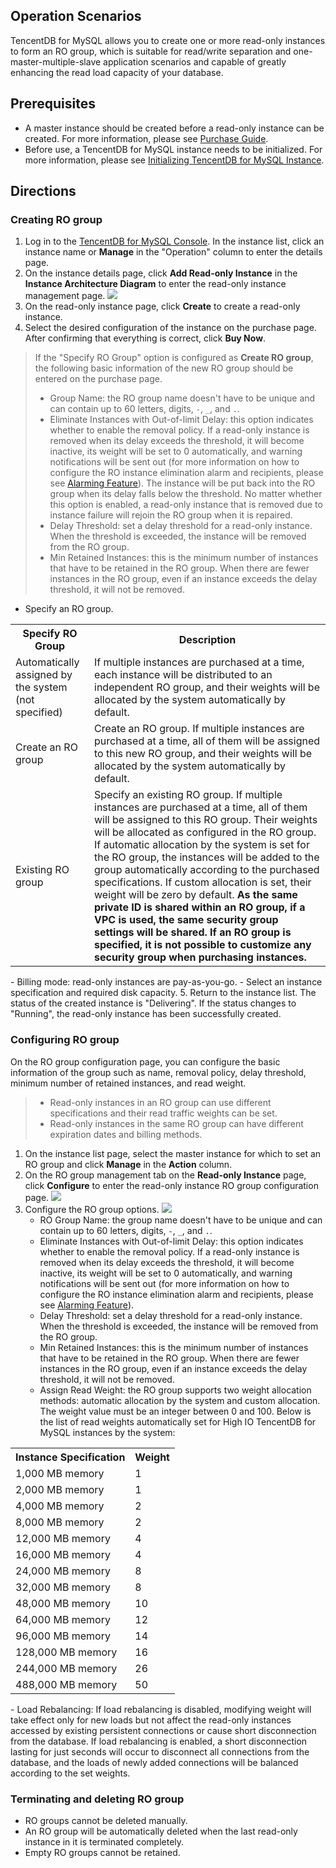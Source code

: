 ## Operation Scenarios
TencentDB for MySQL allows you to create one or more read-only instances to form an RO group, which is suitable for read/write separation and one-master-multiple-slave application scenarios and capable of greatly enhancing the read load capacity of your database.

## Prerequisites
- A master instance should be created before a read-only instance can be created. For more information, please see [Purchase Guide](https://intl.cloud.tencent.com/document/product/236/5160).
- Before use, a TencentDB for MySQL instance needs to be initialized. For more information, please see [Initializing TencentDB for MySQL Instance](/doc/product/236/3128).

## Directions

### Creating RO group
1. Log in to the [TencentDB for MySQL Console](https://console.cloud.tencent.com/cdb/). In the instance list, click an instance name or **Manage** in the "Operation" column to enter the details page.
2. On the instance details page, click **Add Read-only Instance** in the **Instance Architecture Diagram** to enter the read-only instance management page.
![](https://main.qcloudimg.com/raw/83e817ae1b9205d6cdf061684f7d3c12.png)
3. On the read-only instance page, click **Create** to create a read-only instance.
4. Select the desired configuration of the instance on the purchase page. After confirming that everything is correct, click **Buy Now**.
>If the "Specify RO Group" option is configured as **Create RO group**, the following basic information of the new RO group should be entered on the purchase page.
>- Group Name: the RO group name doesn't have to be unique and can contain up to 60 letters, digits, `-`, `_`, and `.`.
>- Eliminate Instances with Out-of-limit Delay: this option indicates whether to enable the removal policy. If a read-only instance is removed when its delay exceeds the threshold, it will become inactive, its weight will be set to 0 automatically, and warning notifications will be sent out (for more information on how to configure the RO instance elimination alarm and recipients, please see [Alarming Feature](https://intl.cloud.tencent.com/document/product/236/8457)). The instance will be put back into the RO group when its delay falls below the threshold. No matter whether this option is enabled, a read-only instance that is removed due to instance failure will rejoin the RO group when it is repaired.
>- Delay Threshold: set a delay threshold for a read-only instance. When the threshold is exceeded, the instance will be removed from the RO group.
>- Min Retained Instances: this is the minimum number of instances that have to be retained in the RO group. When there are fewer instances in the RO group, even if an instance exceeds the delay threshold, it will not be removed.

>
 - Specify an RO group.
 <table>
  <tr>
    <th width="25%">Specify RO Group</th>
    <th width="75%">Description</th>
  </tr>
  <tr>
    <td>Automatically assigned by the system (not specified)</td>
    <td>If multiple instances are purchased at a time, each instance will be distributed to an independent RO group, and their weights will be allocated by the system automatically by default.</td>
  </tr>
  <tr>
    <td>Create an RO group</td>
    <td>Create an RO group. If multiple instances are purchased at a time, all of them will be assigned to this new RO group, and their weights will be allocated by the system automatically by default.</td>
  </tr>
  <tr>
    <td>Existing RO group</td>
    <td>Specify an existing RO group. If multiple instances are purchased at a time, all of them will be assigned to this RO group. Their weights will be allocated as configured in the RO group. If automatic allocation by the system is set for the RO group, the instances will be added to the group automatically according to the purchased specifications. If custom allocation is set, their weight will be zero by default. <b>As the same private ID is shared within an RO group, if a VPC is used, the same security group settings will be shared. If an RO group is specified, it is not possible to customize any security group when purchasing instances.</b></td>
  </tr>
</table>
 - Billing mode: read-only instances are pay-as-you-go.
 - Select an instance specification and required disk capacity.
5. Return to the instance list. The status of the created instance is "Delivering". If the status changes to "Running", the read-only instance has been successfully created.


### Configuring RO group
On the RO group configuration page, you can configure the basic information of the group such as name, removal policy, delay threshold, minimum number of retained instances, and read weight.
>
>- Read-only instances in an RO group can use different specifications and their read traffic weights can be set.
>- Read-only instances in the same RO group can have different expiration dates and billing methods.
>
1. On the instance list page, select the master instance for which to set an RO group and click **Manage** in the **Action** column.
2. On the RO group management tab on the **Read-only Instance** page, click **Configure** to enter the read-only instance RO group configuration page.
![](https://main.qcloudimg.com/raw/f03a6fc7e5460181e1e933157b4922cb.png)
3. Configure the RO group options.
![](https://main.qcloudimg.com/raw/94a42aa7ed813d8ba68560c40749998f.png)
   - RO Group Name: the group name doesn't have to be unique and can contain up to 60 letters, digits, `-`, `_`, and `.`.
   - Eliminate Instances with Out-of-limit Delay: this option indicates whether to enable the removal policy. If a read-only instance is removed when its delay exceeds the threshold, it will become inactive, its weight will be set to 0 automatically, and warning notifications will be sent out (for more information on how to configure the RO instance elimination alarm and recipients, please see [Alarming Feature](https://intl.cloud.tencent.com/document/product/236/8457)).
   - Delay Threshold: set a delay threshold for a read-only instance. When the threshold is exceeded, the instance will be removed from the RO group.
   - Min Retained Instances: this is the minimum number of instances that have to be retained in the RO group. When there are fewer instances in the RO group, even if an instance exceeds the delay threshold, it will not be removed.
   - Assign Read Weight: the RO group supports two weight allocation methods: automatic allocation by the system and custom allocation. The weight value must be an integer between 0 and 100. Below is the list of read weights automatically set for High IO TencentDB for MySQL instances by the system:
<table>
  <tr>
    <th>Instance Specification</th>
    <th>Weight</th>
  </tr>
  <tr>
		<td>1,000 MB memory</td>
		<td>1</td>
  </tr>
  <tr>
		<td>2,000 MB memory</td>
		<td>1</td>
  </tr>
  <tr>
		<td>4,000 MB memory</td>
		<td>2</td>
  </tr>
	  <tr>
		<td>8,000 MB memory</td>
		<td>2</td>
  </tr>
	  <tr>
		<td>12,000 MB memory</td>
		<td>4</td>
  </tr>
	  <tr>
		<td>16,000 MB memory</td>
		<td>4</td>
  </tr>
	  <tr>
		<td>24,000 MB memory</td>
		<td>8</td>
  </tr>
	  <tr>
		<td>32,000 MB memory</td>
		<td>8</td>
  </tr>
	  <tr>
		<td>48,000 MB memory</td>
		<td>10</td>
  </tr>
	  <tr>
		<td>64,000 MB memory</td>
		<td>12</td>
  </tr>
	  <tr>
		<td>96,000 MB memory</td>
		<td>14</td>
  </tr>
	  <tr>
		<td>128,000 MB memory</td>
		<td>16</td>
  </tr>
	  <tr>
		<td>244,000 MB memory</td>
		<td>26</td>
  </tr>  <tr>
		<td>488,000 MB memory</td>
		<td>50</td>
  </tr>
</table> 
 - Load Rebalancing:
 If load rebalancing is disabled, modifying weight will take effect only for new loads but not affect the read-only instances accessed by existing persistent connections or cause short disconnection from the database.
  If load rebalancing is enabled, a short disconnection lasting for just seconds will occur to disconnect all connections from the database, and the loads of newly added connections will be balanced according to the set weights.

### Terminating and deleting RO group
- RO groups cannot be deleted manually.
- An RO group will be automatically deleted when the last read-only instance in it is terminated completely.
- Empty RO groups cannot be retained.
